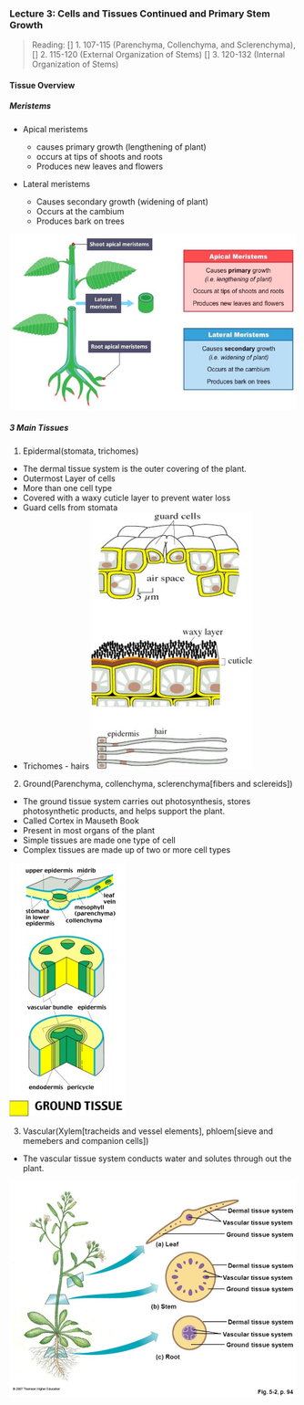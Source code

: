 ### Lecture 3: Cells and Tissues Continued and Primary Stem Growth
>Reading:
[] 1. 107-115 (Parenchyma, Collenchyma, and  Sclerenchyma),
[] 2. 115-120 (External Organization of Stems)
[] 3. 120-132 (Internal Organization of Stems)

#### Tissue Overview

##### Meristems
+ Apical meristems
  - causes primary growth (lengthening of plant)
  - occurs at tips of shoots and roots
  - Produces new leaves and flowers

+ Lateral meristems
  - Causes secondary growth (widening of plant)
  - Occurs at the cambium
  - Produces bark on trees

![](assets/meristems_med.jpeg)

##### 3 Main Tissues
1. Epidermal(stomata, trichomes)
+ The dermal tissue system is the outer covering of the plant.
+ Outermost Layer of cells
+ More than one cell type
+ Covered with a waxy cuticle layer to prevent water loss
+ Guard cells from stomata
+ Trichomes - hairs
![](assets/epidermis.png)

2. Ground(Parenchyma, collenchyma, sclerenchyma[fibers and sclereids])
+ The ground tissue system carries out photosynthesis, stores photosynthetic products, and helps support the plant.
+ Called Cortex in Mauseth Book
+ Present in most organs of the plant
+ Simple tissues are made one type of cell
+ Complex tissues are made up of two or more cell types

![](assets/ground.png)

3. Vascular(Xylem[tracheids and vessel elements], phloem[sieve and memebers and companion cells])
+ The vascular tissue system conducts water and solutes through out the plant.

![](assets/Vascular_tissue_system.jpg)

